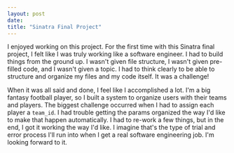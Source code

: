 ```yaml
---
layout: post
date:
title: "Sinatra Final Project"
---
```


I enjoyed working on this project. For the first time with this Sinatra final project, I felt like I was truly working like a software engineer. I had to build things from the ground up. I wasn't given file structure, I wasn't given pre-filled code, and I wasn't given a topic. I had to think clearly to be able to structure and organize my files and my code itself. It was a challenge!

When it was all said and done, I feel like I accomplished a lot. I'm a big fantasy football player, so I built a system to organize users with their teams and players. The biggest challenge occurred when I had to assign each player a `team_id`. I had trouble getting the params organized the way I'd like to make that happen automatically. I had to re-work a few things, but in the end, I got it working the way I'd like. I imagine that's the type of trial and error process I'll run into when I get a real software engineering job. I'm looking forward to it.  